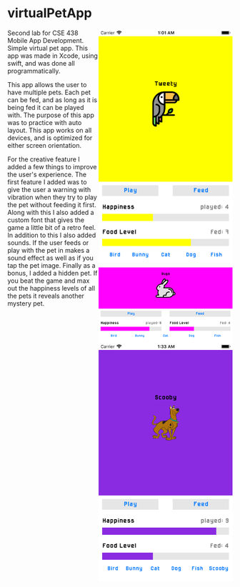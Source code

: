 # virtualPetApp
<p>
  <img align="right" src="birdScreenshot.png" width="300">
  <p>Second lab for CSE 438 Mobile App Development. Simple virtual pet app. This app was made in Xcode, using swift, and was done all programmatically.</p>
<p>This app allows the user to have multiple pets. Each pet can be fed, and as long as it is being fed it can be played with. The purpose of this app was to practice with auto layout. This app works on all devices, and is optimized for either screen orientation.</p>
<img align="right" src="bunnyScreenshot.png" width="300">
 <p>For the creative feature I added a few things to improve the user's experience. The first feature I added was to give the user a warning with vibration when they try to play the pet without feeding it first. Along with this I also added a custom font that gives the game a little bit of a retro feel. In addition to this I also added sounds. If the user feeds or play with the pet in makes a sound effect as well as if you tap the pet image. Finally as a bonus, I added a hidden pet. If you beat the game and max out the happiness levels of all the pets it reveals another mystery pet. </p>
</p>
<img align="right" src="scoobyScreenshot.png" width="300">
